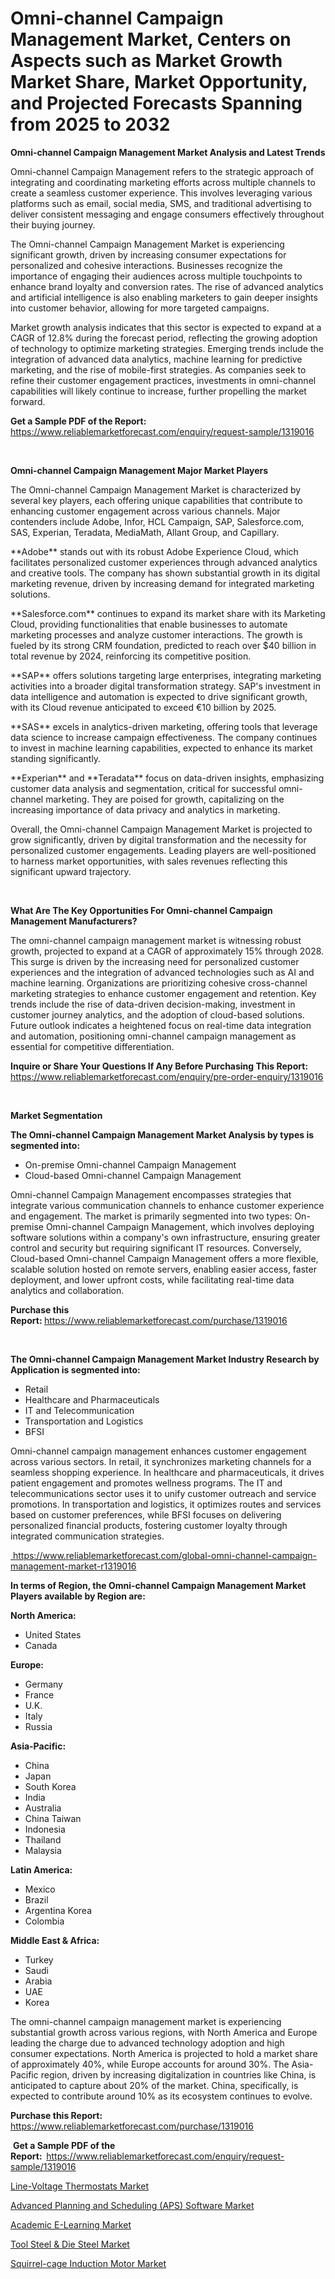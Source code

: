 <p><h1>Omni-channel Campaign Management Market, Centers on Aspects such as Market Growth Market Share, Market Opportunity, and Projected Forecasts Spanning from 2025 to 2032</h1></p><p><strong>Omni-channel Campaign Management Market Analysis and Latest Trends</strong></p>
<p><p>Omni-channel Campaign Management refers to the strategic approach of integrating and coordinating marketing efforts across multiple channels to create a seamless customer experience. This involves leveraging various platforms such as email, social media, SMS, and traditional advertising to deliver consistent messaging and engage consumers effectively throughout their buying journey.</p><p>The Omni-channel Campaign Management Market is experiencing significant growth, driven by increasing consumer expectations for personalized and cohesive interactions. Businesses recognize the importance of engaging their audiences across multiple touchpoints to enhance brand loyalty and conversion rates. The rise of advanced analytics and artificial intelligence is also enabling marketers to gain deeper insights into customer behavior, allowing for more targeted campaigns.</p><p>Market growth analysis indicates that this sector is expected to expand at a CAGR of 12.8% during the forecast period, reflecting the growing adoption of technology to optimize marketing strategies. Emerging trends include the integration of advanced data analytics, machine learning for predictive marketing, and the rise of mobile-first strategies. As companies seek to refine their customer engagement practices, investments in omni-channel capabilities will likely continue to increase, further propelling the market forward.</p></p>
<p><strong>Get a Sample PDF of the Report:&nbsp;</strong> <a href="https://www.reliablemarketforecast.com/enquiry/request-sample/1319016?utm_campaign=1169&utm_medium=2&utm_source=Github&utm_content=ia&utm_term=29032025&utm_id=omni-channel-campaign-management">https://www.reliablemarketforecast.com/enquiry/request-sample/1319016</a></p>
<p>&nbsp;</p>
<p><strong>Omni-channel Campaign Management Major Market Players</strong></p>
<p><p>The Omni-channel Campaign Management Market is characterized by several key players, each offering unique capabilities that contribute to enhancing customer engagement across various channels. Major contenders include Adobe, Infor, HCL Campaign, SAP, Salesforce.com, SAS, Experian, Teradata, MediaMath, Allant Group, and Capillary.</p><p>**Adobe** stands out with its robust Adobe Experience Cloud, which facilitates personalized customer experiences through advanced analytics and creative tools. The company has shown substantial growth in its digital marketing revenue, driven by increasing demand for integrated marketing solutions.</p><p>**Salesforce.com** continues to expand its market share with its Marketing Cloud, providing functionalities that enable businesses to automate marketing processes and analyze customer interactions. The growth is fueled by its strong CRM foundation, predicted to reach over $40 billion in total revenue by 2024, reinforcing its competitive position.</p><p>**SAP** offers solutions targeting large enterprises, integrating marketing activities into a broader digital transformation strategy. SAP's investment in data intelligence and automation is expected to drive significant growth, with its Cloud revenue anticipated to exceed €10 billion by 2025.</p><p>**SAS** excels in analytics-driven marketing, offering tools that leverage data science to increase campaign effectiveness. The company continues to invest in machine learning capabilities, expected to enhance its market standing significantly.</p><p>**Experian** and **Teradata** focus on data-driven insights, emphasizing customer data analysis and segmentation, critical for successful omni-channel marketing. They are poised for growth, capitalizing on the increasing importance of data privacy and analytics in marketing.</p><p>Overall, the Omni-channel Campaign Management Market is projected to grow significantly, driven by digital transformation and the necessity for personalized customer engagements. Leading players are well-positioned to harness market opportunities, with sales revenues reflecting this significant upward trajectory.</p></p>
<p>&nbsp;</p>
<p><strong>What Are The Key Opportunities For Omni-channel Campaign Management Manufacturers?</strong></p>
<p><p>The omni-channel campaign management market is witnessing robust growth, projected to expand at a CAGR of approximately 15% through 2028. This surge is driven by the increasing need for personalized customer experiences and the integration of advanced technologies such as AI and machine learning. Organizations are prioritizing cohesive cross-channel marketing strategies to enhance customer engagement and retention. Key trends include the rise of data-driven decision-making, investment in customer journey analytics, and the adoption of cloud-based solutions. Future outlook indicates a heightened focus on real-time data integration and automation, positioning omni-channel campaign management as essential for competitive differentiation.</p></p>
<p><strong>Inquire or Share Your Questions If Any Before Purchasing This Report:</strong> <a href="https://www.reliablemarketforecast.com/enquiry/pre-order-enquiry/1319016?utm_campaign=1169&utm_medium=2&utm_source=Github&utm_content=ia&utm_term=29032025&utm_id=omni-channel-campaign-management">https://www.reliablemarketforecast.com/enquiry/pre-order-enquiry/1319016</a></p>
<p>&nbsp;</p>
<p><strong>Market Segmentation</strong></p>
<p><strong>The Omni-channel Campaign Management Market Analysis by types is segmented into:</strong></p>
<p><ul><li>On-premise Omni-channel Campaign Management</li><li>Cloud-based Omni-channel Campaign Management</li></ul></p>
<p><p>Omni-channel Campaign Management encompasses strategies that integrate various communication channels to enhance customer experience and engagement. The market is primarily segmented into two types: On-premise Omni-channel Campaign Management, which involves deploying software solutions within a company's own infrastructure, ensuring greater control and security but requiring significant IT resources. Conversely, Cloud-based Omni-channel Campaign Management offers a more flexible, scalable solution hosted on remote servers, enabling easier access, faster deployment, and lower upfront costs, while facilitating real-time data analytics and collaboration.</p></p>
<p><strong>Purchase this Report:&nbsp;</strong><a href="https://www.reliablemarketforecast.com/purchase/1319016?utm_campaign=1169&utm_medium=2&utm_source=Github&utm_content=ia&utm_term=29032025&utm_id=omni-channel-campaign-management">https://www.reliablemarketforecast.com/purchase/1319016</a></p>
<p>&nbsp;</p>
<p><strong>The Omni-channel Campaign Management Market Industry Research by Application is segmented into:</strong></p>
<p><ul><li>Retail</li><li>Healthcare and Pharmaceuticals</li><li>IT and Telecommunication</li><li>Transportation and Logistics</li><li>BFSI</li></ul></p>
<p><p>Omni-channel campaign management enhances customer engagement across various sectors. In retail, it synchronizes marketing channels for a seamless shopping experience. In healthcare and pharmaceuticals, it drives patient engagement and promotes wellness programs. The IT and telecommunications sector uses it to unify customer outreach and service promotions. In transportation and logistics, it optimizes routes and services based on customer preferences, while BFSI focuses on delivering personalized financial products, fostering customer loyalty through integrated communication strategies.</p></p>
<p><a href="https://www.reliablemarketforecast.com/global-omni-channel-campaign-management-market-r1319016?utm_campaign=1169&utm_medium=2&utm_source=Github&utm_content=ia&utm_term=29032025&utm_id=omni-channel-campaign-management">&nbsp;https://www.reliablemarketforecast.com/global-omni-channel-campaign-management-market-r1319016</a></p>
<p><strong>In terms of Region, the Omni-channel Campaign Management Market Players available by Region are:</strong></p>
<p>
    <p> <strong> North America: </strong>
        <ul>
            <li>United States</li>
            <li>Canada</li>
        </ul>
        </p> 
    <p> <strong> Europe: </strong>
        <ul>
            <li>Germany</li>
            <li>France</li>
            <li>U.K.</li>
            <li>Italy</li>
            <li>Russia</li>
        </ul>
        </p> 
    <p> <strong> Asia-Pacific: </strong>
        <ul>
            <li>China</li>
            <li>Japan</li>
            <li>South Korea</li>
            <li>India</li>
            <li>Australia</li>
            <li>China Taiwan</li>
            <li>Indonesia</li>
            <li>Thailand</li>
            <li>Malaysia</li>
        </ul>
        </p> 
    <p> <strong> Latin America: </strong>
        <ul>
            <li>Mexico</li>
            <li>Brazil</li>
            <li>Argentina Korea</li>
            <li>Colombia</li>
        </ul>
        </p> 
    <p> <strong> Middle East & Africa: </strong>
        <ul>
            <li>Turkey</li>
            <li>Saudi</li>
            <li>Arabia</li>
            <li>UAE</li>
            <li>Korea</li>
        </ul>
    </p>
    </p>
<p><p>The omni-channel campaign management market is experiencing substantial growth across various regions, with North America and Europe leading the charge due to advanced technology adoption and high consumer expectations. North America is projected to hold a market share of approximately 40%, while Europe accounts for around 30%. The Asia-Pacific region, driven by increasing digitalization in countries like China, is anticipated to capture about 20% of the market. China, specifically, is expected to contribute around 10% as its ecosystem continues to evolve.</p></p>
<p><strong>Purchase this Report: </strong><a href="https://www.reliablemarketforecast.com/purchase/1319016?utm_campaign=1169&utm_medium=2&utm_source=Github&utm_content=ia&utm_term=29032025&utm_id=omni-channel-campaign-management">https://www.reliablemarketforecast.com/purchase/1319016</a></p>
<p>&nbsp;<strong>Get a Sample PDF of the Report:&nbsp;&nbsp;</strong><a href="https://www.reliablemarketforecast.com/enquiry/request-sample/1319016?utm_campaign=1169&utm_medium=2&utm_source=Github&utm_content=ia&utm_term=29032025&utm_id=omni-channel-campaign-management">https://www.reliablemarketforecast.com/enquiry/request-sample/1319016</a></p>
<p><strong></strong></p>
<p><p><a href="https://github.com/steegeneat/Market-Research-Report-List-1/blob/main/line-voltage-thermostats-market.md?utm_campaign=1169&utm_medium=2&utm_source=Github&utm_content=ia&utm_term=29032025&utm_id=omni-channel-campaign-management">Line-Voltage Thermostats Market</a></p><p><a href="https://github.com/lontohhikma/Market-Research-Report-List-1/blob/main/advanced-planning-and-scheduling-aps-software-market.md?utm_campaign=1169&utm_medium=2&utm_source=Github&utm_content=ia&utm_term=29032025&utm_id=omni-channel-campaign-management">Advanced Planning and Scheduling (APS) Software Market</a></p><p><a href="https://github.com/milievkulov/Market-Research-Report-List-1/blob/main/academic-e-learning-market.md?utm_campaign=1169&utm_medium=2&utm_source=Github&utm_content=ia&utm_term=29032025&utm_id=omni-channel-campaign-management">Academic E-Learning Market</a></p><p><a href="https://github.com/payareganiou/Market-Research-Report-List-1/blob/main/tool-steel-die-steel-market.md?utm_campaign=1169&utm_medium=2&utm_source=Github&utm_content=ia&utm_term=29032025&utm_id=omni-channel-campaign-management">Tool Steel & Die Steel Market</a></p><p><a href="https://github.com/enieyfabius/Market-Research-Report-List-1/blob/main/squirrel-cage-induction-motor-market.md?utm_campaign=1169&utm_medium=2&utm_source=Github&utm_content=ia&utm_term=29032025&utm_id=omni-channel-campaign-management">Squirrel-cage Induction Motor Market</a></p></p>